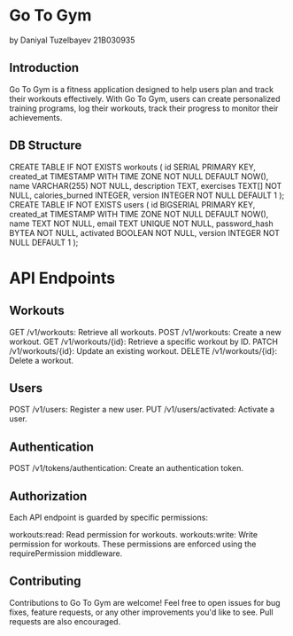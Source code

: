 # Go To Gym
by Daniyal Tuzelbayev 21B030935

## Introduction
Go To Gym is a fitness application designed to help users plan and track their workouts effectively. With Go To Gym, users can create personalized training programs, log their workouts, track their progress to monitor their achievements.

## DB Structure
CREATE TABLE IF NOT EXISTS workouts
(
    id              SERIAL PRIMARY KEY,
    created_at      TIMESTAMP WITH TIME ZONE NOT NULL DEFAULT NOW(),
    name            VARCHAR(255) NOT NULL,
    description     TEXT,
    exercises       TEXT[] NOT NULL,
    calories_burned INTEGER,
    version         INTEGER NOT NULL DEFAULT 1
);
CREATE TABLE IF NOT EXISTS users
(
    id            BIGSERIAL PRIMARY KEY,
    created_at    TIMESTAMP WITH TIME ZONE NOT NULL DEFAULT NOW(),
    name          TEXT NOT NULL,
    email         TEXT UNIQUE NOT NULL,
    password_hash BYTEA NOT NULL,
    activated     BOOLEAN NOT NULL,
    version       INTEGER NOT NULL DEFAULT 1
);


# API Endpoints
## Workouts
GET /v1/workouts: Retrieve all workouts.
POST /v1/workouts: Create a new workout.
GET /v1/workouts/{id}: Retrieve a specific workout by ID.
PATCH /v1/workouts/{id}: Update an existing workout.
DELETE /v1/workouts/{id}: Delete a workout.
## Users
POST /v1/users: Register a new user.
PUT /v1/users/activated: Activate a user.
## Authentication
POST /v1/tokens/authentication: Create an authentication token.
## Authorization
Each API endpoint is guarded by specific permissions:

workouts:read: Read permission for workouts.
workouts:write: Write permission for workouts.
These permissions are enforced using the requirePermission middleware.

## Contributing
Contributions to Go To Gym are welcome! Feel free to open issues for bug fixes, feature requests, or any other improvements you'd like to see. Pull requests are also encouraged.




